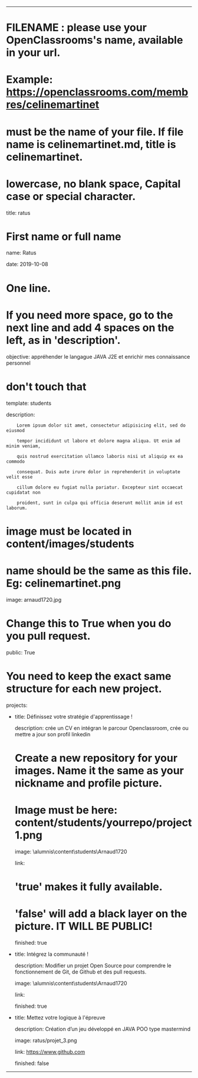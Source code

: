 ---


# FILENAME : please use your OpenClassrooms's name, available in your url.

# Example: https://openclassrooms.com/membres/celinemartinet

# must be the name of your file. If file name is celinemartinet.md, title is celinemartinet.

# lowercase, no blank space, Capital case or special character.

title: ratus


# First name or full name

name: Ratus

date: 2019-10-08 


# One line.

# If you need more space, go to the next line and add 4 spaces on the left, as in 'description'.

objective: appréhender le langague JAVA J2E et enrichir mes connaissance personnel   


# don't touch that

template: students

description:

		Lorem ipsum dolor sit amet, consectetur adipisicing elit, sed do eiusmod

		tempor incididunt ut labore et dolore magna aliqua. Ut enim ad minim veniam,

		quis nostrud exercitation ullamco laboris nisi ut aliquip ex ea commodo

		consequat. Duis aute irure dolor in reprehenderit in voluptate velit esse

		cillum dolore eu fugiat nulla pariatur. Excepteur sint occaecat cupidatat non

		proident, sunt in culpa qui officia deserunt mollit anim id est laborum.


# image must be located in content/images/students

# name should be the same as this file. Eg: celinemartinet.png

image: arnaud1720.jpg


# Change this to True when you do you pull request.

public: True


# You need to keep the exact same structure for each new project.

projects:

  - title:  Définissez votre stratégie d'apprentissage !

    description:  crée un CV en intégran le parcour Openclassroom, crée ou mettre a jour son 
	profil linkedin 

    # Create a new repository for your images. Name it the same as your nickname and profile picture.

    # Image must be here: content/students/yourrepo/project1.png

    image: \alumnis\content\students\Arnaud1720

    link:

    # 'true' makes it fully available.

    # 'false' will add a black layer on the picture. IT WILL BE PUBLIC!

    finished: true

  - title: Intégrez la communauté !

    description: Modifier un projet Open Source pour comprendre le fonctionnement de Git, de Github et des pull requests. 

    image: \alumnis\content\students\Arnaud1720

    link:

    finished: true

  - title: Mettez votre logique à l'épreuve

    description: Création d’un jeu développé en JAVA POO type mastermind 

    image: ratus/projet_3.png

    link: https://www.github.com

    finished: false

---